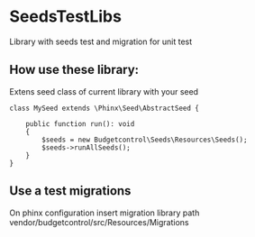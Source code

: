 # SeedsTestLibs
Library with seeds test and migration for unit test

## How use these library:
Extens seed class of current library with your seed
```
class MySeed extends \Phinx\Seed\AbstractSeed {

    public function run(): void
    {
        $seeds = new Budgetcontrol\Seeds\Resources\Seeds();
        $seeds->runAllSeeds();
    }
}
```

## Use a test migrations
On phinx configuration insert migration library path
vendor/budgetcontrol/src/Resources/Migrations